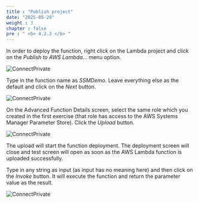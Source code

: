 ```yaml
---
title : "Publish project"
date: "2025-05-29"
weight : 3
chapter : false
pre : " <b> 4.2.3 </b> "
---
```



In order to deploy the function, right click on the Lambda project and click on the *Publish to AWS Lambda*... menu option.

![ConnectPrivate](../../../images/4-Securely/4.16.png)

Type in the function name as *SSMDemo*. Leave everything else as the default and click on the *Next* button.

![ConnectPrivate](../../../images/4-Securely/4.17.png)

On the Advanced Function Details screen, select the same role which you created in the first exercise (that role has access to the AWS Systems Manager Parameter Store). Click the *Upload* button.

![ConnectPrivate](../../../images/4-Securely/4.18.png)


The upload will start the function deployment. The deployment screen will close and test screen will open as soon as the AWS Lambda function is uploaded successfully.

Type in any string as input (as input has no meaning here) and then click on the *Invoke* button. It will execute the function and return the parameter value as the result.

![ConnectPrivate](../../../images/4-Securely/4.19.png)